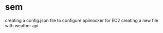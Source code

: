# sem
creating a config.json file to configure apimocker for EC2
creating a new file with weather api
